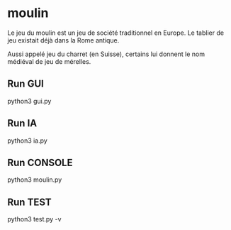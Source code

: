 # moulin
Le jeu du moulin est un jeu de société traditionnel en Europe.
Le tablier de jeu existait déjà dans la Rome antique.

Aussi appelé jeu du charret (en Suisse), certains lui donnent le
nom médiéval de jeu de mérelles.

## Run GUI 
python3 gui.py

## Run IA 
python3 ia.py

## Run CONSOLE 
python3 moulin.py

## Run TEST
python3 test.py -v

